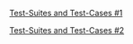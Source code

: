 [Test-Suites and Test-Cases #1](https://docs.google.com/spreadsheets/d/1Iy848Jw9i5i7TL94wwvomf14EgVvJSqItOigJ-GtSL4/edit?usp=sharing)

[Test-Suites and Test-Cases #2](https://docs.google.com/spreadsheets/d/1PeWFM9ARelyWwX7Wo6s3zADWqMBvbrzJSnOm7SY0uHQ/edit?usp=sharing)
